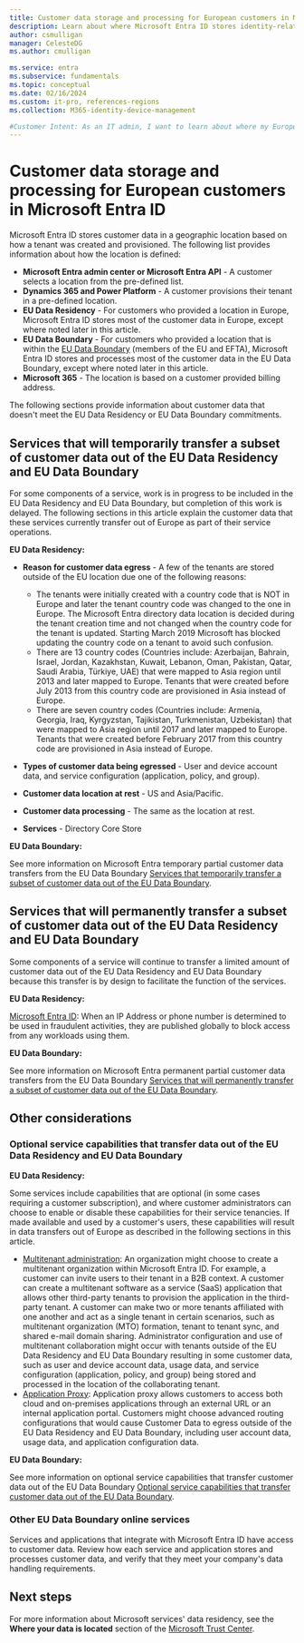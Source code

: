 ```yaml
---
title: Customer data storage and processing for European customers in Microsoft Entra ID
description: Learn about where Microsoft Entra ID stores identity-related data for its European customers.
author: csmulligan
manager: CelesteDG
ms.author: cmulligan

ms.service: entra
ms.subservice: fundamentals
ms.topic: conceptual
ms.date: 02/16/2024
ms.custom: it-pro, references-regions
ms.collection: M365-identity-device-management

#Customer Intent: As an IT admin, I want to learn about where my European team's data is stored and processed.
---
```


# Customer data storage and processing for European customers in Microsoft Entra ID

Microsoft Entra ID stores customer data in a geographic location based on how a tenant was created and provisioned. The following list provides information about how the location is defined:

- **Microsoft Entra admin center or Microsoft Entra API** - A customer selects a location from the pre-defined list.
- **Dynamics 365 and Power Platform** - A customer provisions their tenant in a pre-defined location.
- **EU Data Residency** - For customers who provided a location in Europe, Microsoft Entra ID stores most of the customer data in Europe, except where noted later in this article.
- **EU Data Boundary** - For customers who provided a location that is within the [EU Data Boundary](/privacy/eudb/eu-data-boundary-learn#eu-data-boundary-countries-and-datacenter-locations) (members of the EU and EFTA), Microsoft Entra ID stores and processes most of the customer data in the EU Data Boundary, except where noted later in this article.
- **Microsoft 365** - The location is based on a customer provided billing address.

The following sections provide information about customer data that doesn't meet the EU Data Residency or EU Data Boundary commitments.

## Services that will temporarily transfer a subset of customer data out of the EU Data Residency and EU Data Boundary

For some components of a service, work is in progress to be included in the EU Data Residency and EU Data Boundary, but completion of this work is delayed. The following sections in this article explain the customer data that these services currently transfer out of Europe as part of their service operations.

**EU Data Residency:**

- **Reason for customer data egress** - A few of the tenants are stored outside of the EU location due one of the following reasons:

   - The tenants were initially created with a country code that is NOT in Europe and later the tenant country code was changed to the one in Europe. The Microsoft Entra directory data location is decided during the tenant creation time and not changed when the country code for the tenant is updated. Starting March 2019 Microsoft has blocked updating the country code on a tenant to avoid such confusion.
   - There are 13 country codes (Countries include: Azerbaijan, Bahrain, Israel, Jordan, Kazakhstan, Kuwait, Lebanon, Oman, Pakistan, Qatar, Saudi Arabia, Türkiye, UAE) that were mapped to Asia region until 2013 and later mapped to Europe. Tenants that were created before July 2013 from this country code are provisioned in Asia instead of Europe.
   - There are seven country codes (Countries include: Armenia, Georgia, Iraq, Kyrgyzstan, Tajikistan, Turkmenistan, Uzbekistan) that were mapped to Asia region until 2017 and later mapped to Europe. Tenants that were created before February 2017 from this country code are provisioned in Asia instead of Europe.
- **Types of customer data being egressed** - User and device account data, and service configuration (application, policy, and group).
- **Customer data location at rest** - US and Asia/Pacific.
- **Customer data processing** - The same as the location at rest.
- **Services** - Directory Core Store

**EU Data Boundary:**

See more information on Microsoft Entra temporary partial customer data transfers from the EU Data Boundary [Services that temporarily transfer a subset of customer data out of the EU Data Boundary](/privacy/eudb/eu-data-boundary-temporary-partial-transfers#security-services).

## Services that will permanently transfer a subset of customer data out of the EU Data Residency and EU Data Boundary

Some components of a service will continue to transfer a limited amount of customer data out of the EU Data Residency and EU Data Boundary because this transfer is by design to facilitate the function of the services.

**EU Data Residency:**

[Microsoft Entra ID](./whatis.md): When an IP Address or phone number is determined to be used in fraudulent activities, they are published globally to block access from any workloads using them.

**EU Data Boundary:**

See more information on Microsoft Entra permanent partial customer data transfers from the EU Data Boundary [Services that will permanently transfer a subset of customer data out of the EU Data Boundary](/privacy/eudb/eu-data-boundary-permanent-partial-transfers#security-services).

## Other considerations

### Optional service capabilities that transfer data out of the EU Data Residency and EU Data Boundary

**EU Data Residency:**

Some services include capabilities that are optional (in some cases requiring a customer subscription), and where customer administrators can choose to enable or disable these capabilities for their service tenancies. If made available and used by a customer's users, these capabilities will result in data transfers out of Europe as described in the following sections in this article.

- [Multitenant administration](~/identity/multi-tenant-organizations/overview.md): An organization might choose to create a multitenant organization within Microsoft Entra ID. For example, a customer can invite users to their tenant in a B2B context. A customer can create a multitenant software as a service (SaaS) application that allows other third-party tenants to provision the application in the third-party tenant. A customer can make two or more tenants affiliated with one another and act as a single tenant in certain scenarios, such as multitenant organization (MTO) formation, tenant to tenant sync, and shared e-mail domain sharing. Administrator configuration and use of multitenant collaboration might occur with tenants outside of the EU Data Residency and EU Data Boundary resulting in some customer data, such as user and device account data, usage data, and service configuration (application, policy, and group) being stored and processed in the location of the collaborating tenant.
- [Application Proxy](/entra/identity/app-proxy): Application proxy allows customers to access both cloud and on-premises applications through an external URL or an internal application portal. Customers might choose advanced routing configurations that would cause Customer Data to egress outside of the EU Data Residency and EU Data Boundary, including user account data, usage data, and application configuration data.

**EU Data Boundary:**

See more information on optional service capabilities that transfer customer data out of the EU Data Boundary [Optional service capabilities that transfer customer data out of the EU Data Boundary](/privacy/eudb/eu-data-boundary-transfers-for-optional-capabilities#microsoft-entra-id).

### Other EU Data Boundary online services

Services and applications that integrate with Microsoft Entra ID have access to customer data. Review how each service and application stores and processes customer data, and verify that they meet your company's data handling requirements.

## Next steps

For more information about Microsoft services' data residency, see the **Where your data is located** section of the [Microsoft Trust Center](https://www.microsoft.com/en-us/trust-center/privacy/data-location?rtc=1).

